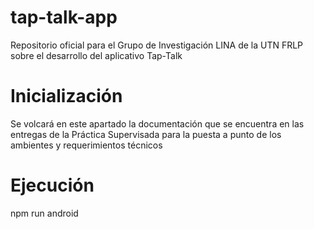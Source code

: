 # tap-talk-app
Repositorio oficial para el Grupo de Investigación LINA de la UTN FRLP sobre el desarrollo del aplicativo Tap-Talk

# Inicialización
Se volcará en este apartado la documentación que se encuentra en las entregas de la Práctica Supervisada para la puesta a punto de los ambientes y requerimientos técnicos

# Ejecución
npm run android
